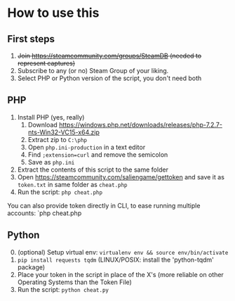 # How to use this

## First steps

1. ~~Join https://steamcommunity.com/groups/SteamDB (needed to represent captures)~~
2. Subscribe to any (or no) Steam Group of your liking.
3. Select PHP or Python version of the script, you don't need both

## PHP

1. Install PHP (yes, really)
   1. Download https://windows.php.net/downloads/releases/php-7.2.7-nts-Win32-VC15-x64.zip
   2. Extract zip to `C:\php`
   3. Open `php.ini-production` in a text editor
   4. Find `;extension=curl` and remove the semicolon
   5. Save as `php.ini`
2. Extract the contents of this script to the same folder
3. Open https://steamcommunity.com/saliengame/gettoken and save it as `token.txt` in same folder as `cheat.php`
4. Run the script: `php cheat.php`

You can also provide token directly in CLI, to ease running multiple accounts: `php cheat.php

## Python

0. (optional) Setup virtual env: `virtualenv env && source env/bin/activate`
1. `pip install requests tqdm` (LINUX/POSIX: install the 'python-tqdm' package)
2. Place your token in the script in place of the X's (more reliable on other Operating Systems than the Token File)
3. Run the script: `python cheat.py`
